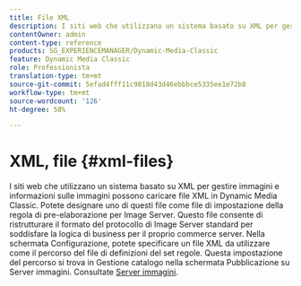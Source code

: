 ```yaml
---
title: File XML
description: I siti web che utilizzano un sistema basato su XML per gestire immagini e informazioni sulle immagini possono caricare file XML in Dynamic Media Classic. Ulteriori informazioni sui file XML.
contentOwner: admin
content-type: reference
products: SG_EXPERIENCEMANAGER/Dynamic-Media-Classic
feature: Dynamic Media Classic
role: Professionista
translation-type: tm+mt
source-git-commit: 5efad4fff11c9818d43d46ebbbce5335ee1e72b8
workflow-type: tm+mt
source-wordcount: '126'
ht-degree: 58%

---
```



# XML, file {#xml-files}

I siti web che utilizzano un sistema basato su XML per gestire immagini e informazioni sulle immagini possono caricare file XML in Dynamic Media Classic. Potete designare uno di questi file come file di impostazione della regola di pre-elaborazione per Image Server. Questo file consente di ristrutturare il formato del protocollo di Image Server standard per soddisfare la logica di business per il proprio commerce server. Nella schermata Configurazione, potete specificare un file XML da utilizzare come il percorso del file di definizioni del set regole. Questa impostazione del percorso si trova in Gestione catalogo nella schermata Pubblicazione su Server immagini. Consultate [Server immagini](publish-setup.md#image_server).
